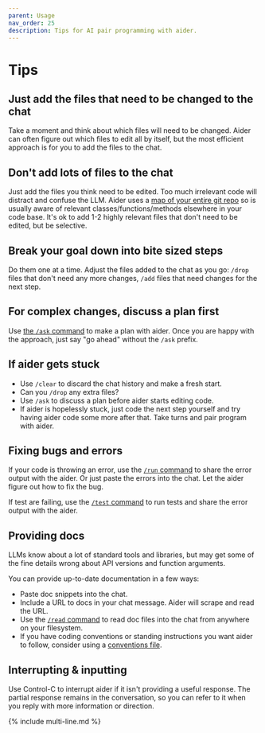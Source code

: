 ```yaml
---
parent: Usage
nav_order: 25
description: Tips for AI pair programming with aider.
---
```


# Tips

## Just add the files that need to be changed to the chat

Take a moment and think about which files will need to be changed.
Aider can often figure out which files to edit all by itself, but the most efficient approach is for you to add the files to the chat.

## Don't add lots of files to the chat

Just add the files you think need to be edited.
Too much irrelevant code will distract and confuse the LLM.
Aider uses a [map of your entire git repo](https://aider.chat/docs/repomap.html)
so is usually aware of relevant classes/functions/methods elsewhere in your code base.
It's ok to add 1-2 highly relevant files that don't need to be edited,
but be selective.

## Break your goal down into bite sized steps

Do them one at a time. 
Adjust the files added to the chat as you go: `/drop` files that don't need any more changes, `/add` files that need changes for the next step.

## For complex changes, discuss a plan first

Use [the `/ask` command](modes.html) to make a plan with aider.
Once you are happy with the approach, just say "go ahead" without the `/ask` prefix.

## If aider gets stuck

- Use `/clear` to discard the chat history and make a fresh start.
- Can you `/drop` any extra files?
- Use `/ask` to discuss a plan before aider starts editing code.
- If aider is hopelessly stuck,
just code the next step yourself and try having aider code some more after that.
Take turns and pair program with aider.

## Fixing bugs and errors

If your code is throwing an error, 
use the [`/run` command](commands.html)
to share the error output with the aider.
Or just paste the errors into the chat. Let the aider figure out how to fix the bug.

If test are failing, use the [`/test` command](lint-test.html)
to run tests and
share the error output with the aider.

## Providing docs

LLMs know about a lot of standard tools and libraries, but may get some of the fine details wrong about API versions and function arguments.

You can provide up-to-date documentation in a few ways:

- Paste doc snippets into the chat.
- Include a URL to docs in your chat message. Aider will scrape and read the URL.
- Use the [`/read` command](commands.html) to read doc files into the chat from anywhere on your filesystem.
- If you have coding conventions or standing instructions you want aider to follow, consider using a [conventions file](conventions.html).

## Interrupting & inputting

Use Control-C to interrupt aider if it isn't providing a useful response. The partial response remains in the conversation, so you can refer to it when you reply with more information or direction.

{% include multi-line.md %}

